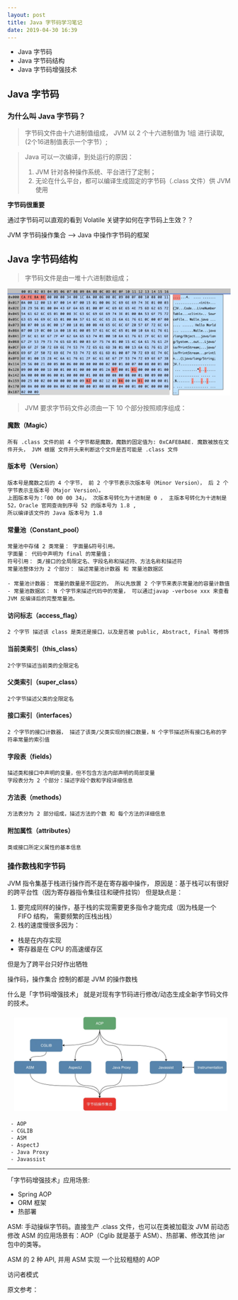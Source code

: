 ```yaml
---
layout: post
title: Java 字节码学习笔记
date: 2019-04-30 16:39
---
```


- Java 字节码
- Java 字节码结构
- Java 字节码增强技术



## Java 字节码

### 为什么叫 Java 字节码？

>  字节码文件由十六进制值组成， JVM 以 2 个十六进制值为 1组 进行读取, (2个16进制值表示一个字节）;

> Java 可以一次编译，到处运行的原因：    
> 1. JVM 针对各种操作系统、平台进行了定制；
> 2. 无论在什么平台，都可以编译生成固定的字节码（.class 文件）供 JVM 使用

**字节码很重要**

通过字节码可以直观的看到 Volatile 关键字如何在字节码上生效？？

JVM 字节码操作集合 --> Java 中操作字节码的框架

## Java 字节码结构

> 字节码文件是由一堆十六进制数组成；

![字节码结构](/assets/images/cafebabe.jpg)


> JVM 要求字节码文件必须由一下 10 个部分按照顺序组成：

#### 魔数（Magic）
    所有 .class 文件的前 4 个字节都是魔数，魔数的固定值为: 0xCAFEBABE. 魔数被放在文件开头， JVM 根据 文件开头来判断这个文件是否可能是 .class 文件 

#### 版本号（Version）
    版本号是魔数之后的 4 个字节， 前 2 个字节表示次版本号（Minor Version）， 后 2 个字节表示主版本号（Major Version）。
    上图版本号为：「00 00 00 34」， 次版本号转化为十进制是 0 ， 主版本号转化为十进制是 52，Oracle 官网查询到序号 52 的版本号为 1.8 , 
    所以编译该文件的 Java 版本号为 1.8

#### 常量池（Constant_pool）
    常量池中存储 2 类常量： 字面量&符号引用。
    字面量： 代码中声明为 final 的常量值；
    符号引用： 类/接口的全局限定名、字段名称和描述符、方法名称和描述符
    常量池整体分为 2 个部分： 描述常量池计数器 和 常量池数据区
    
    - 常量池计数器： 常量的数量是不固定的， 所以先放置 2 个字节来表示常量池的容量计数值
    - 常量池数据区： N 个字节来描述代码中的常量， 可以通过javap -verbose xxx 来查看 JVM 反编译后的完整常量池。

#### 访问标志（access_flag）
    2 个字节 描述该 class 是类还是接口，以及是否被 public, Abstract, Final 等修饰

#### 当前类索引（this_class）
    2个字节描述当前类的全限定名

#### 父类索引（super_class）
    2个字节描述父类的全限定名

#### 接口索引（interfaces）
    2 个字节的接口计数器， 描述了该类/父类实现的接口数量，N 个字节描述所有接口名称的字符串常量的索引值

#### 字段表（fields）
    描述类和接口中声明的变量，但不包含方法内部声明的局部变量
    字段表分为 2 个部分：描述字段个数和字段详细信息

#### 方法表（methods）
    方法表分为 2 部分组成，描述方法的个数 和 每个方法的详细信息
    
#### 附加属性（attributes）
    类或接口所定义属性的基本信息


### 操作数栈和字节码
JVM 指令集基于栈进行操作而不是在寄存器中操作，
原因是：基于栈可以有很好的跨平台性（因为寄存器指令集往往和硬件挂钩）
但是缺点是：
1. 要完成同样的操作，基于栈的实现需要更多指令才能完成（因为栈是一个 FIFO 结构， 需要频繁的压栈出栈）
2. 栈的速度慢很多因为：
- 栈是在内存实现
- 寄存器是在 CPU 的高速缓存区

但是为了跨平台只好作出牺牲


操作码，操作集合 控制的都是 JVM 的操作数栈


什么是「字节码增强技术」 就是对现有字节码进行修改/动态生成全新字节码文件的技术。
      
![字节码增强技术(摘自其他网站)](/assets/images/bytecode.jpg)
     
     - AOP
     - CGLIB
     - ASM
     - AspectJ
     - Java Proxy
     - Javassist

-------------------------------------------------------------  

「字节码增强技术」应用场景: 
- Spring AOP
- ORM 框架
- 热部署

ASM: 手动操纵字节码。直接生产 .class 文件，也可以在类被加载汝 JVM 前动态修改
ASM 的应用场景有：AOP（Cglib 就是基于 ASM）、热部署、修改其他 jar 包中的类等。

ASM 的 2 种 API, 并用 ASM 实现 一个比较粗糙的 AOP 

访问者模式



原文参考：
